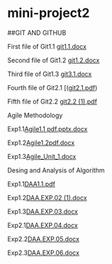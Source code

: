 # mini-project2

##GIT AND GITHUB

First file of Git1.1 [git1.1.docx](https://github.com/Ankeshkumar12/mini-project2/files/14438847/git1.1.docx)

Second file of Git1.2 [git1.2.docx](https://github.com/Ankeshkumar12/mini-project2/files/14451276/git1.2.docx)

Third file of Git1.3 [git3.1.docx](https://github.com/Ankeshkumar12/mini-project2/files/14451291/git3.1.docx)

Fourth file of Git2.1 [([git2.1.pdf](https://github.com/Ankeshkumar12/mini-project2/files/14472779/git2.1.pdf))

Fifth file of Git2.2 [git2.2 (1).pdf](https://github.com/Ankeshkumar12/mini-project2/files/14472782/git2.2.1.pdf)

Agile Methodology

Exp1.1[Agile1.1 pdf.pptx.docx](https://github.com/Ankeshkumar12/mini-project2/files/14472787/Agile1.1.pdf.pptx.docx)

Exp1.2[Agile1.2pdf.docx](https://github.com/Ankeshkumar12/mini-project2/files/14472872/Agile1.2pdf.docx)

Exp1.3[Agile_Unit_1.docx](https://github.com/Ankeshkumar12/mini-project2/files/14472874/Agile_Unit_1.docx)

Desing and Analysis of Algorithm

Exp1.1[DAA1.1.pdf](https://github.com/Ankeshkumar12/mini-project2/files/14472879/daa1.1.pdf)

Exp1.2[DAA.EXP.02 (1).docx](https://github.com/Ankeshkumar12/mini-project2/files/14472888/DAA.EXP.02.1.docx)

Exp1.3[DAA.EXP.03.docx](https://github.com/Ankeshkumar12/mini-project2/files/14472889/DAA.EXP.03.docx)

Exp2.1[DAA.EXP.04.docx](https://github.com/Ankeshkumar12/mini-project2/files/14472892/DAA.EXP.04.docx)

Exp2.2[DAA.EXP.05.docx](https://github.com/Ankeshkumar12/mini-project2/files/14472895/DAA.EXP.05.docx)

Exp2.3[DAA.EXP.06.docx](https://github.com/Ankeshkumar12/mini-project2/files/14472902/DAA.EXP.06.docx)
